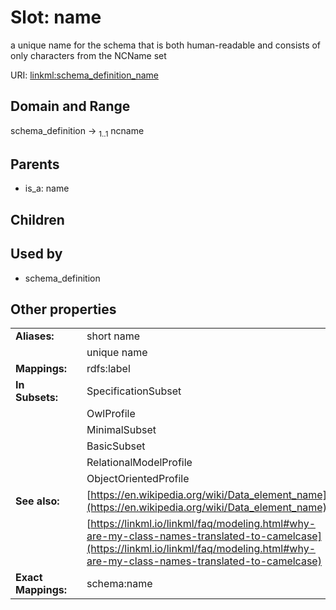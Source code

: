 
# Slot: name


a unique name for the schema that is both human-readable and consists of only characters from the NCName set

URI: [linkml:schema_definition_name](https://w3id.org/linkml/schema_definition_name)


## Domain and Range

schema_definition &#8594;  <sub>1..1</sub> ncname

## Parents

 *  is_a: name

## Children


## Used by

 * schema_definition

## Other properties

|  |  |  |
| --- | --- | --- |
| **Aliases:** | | short name |
|  | | unique name |
| **Mappings:** | | rdfs:label |
| **In Subsets:** | | SpecificationSubset |
|  | | OwlProfile |
|  | | MinimalSubset |
|  | | BasicSubset |
|  | | RelationalModelProfile |
|  | | ObjectOrientedProfile |
| **See also:** | | [https://en.wikipedia.org/wiki/Data_element_name](https://en.wikipedia.org/wiki/Data_element_name) |
|  | | [https://linkml.io/linkml/faq/modeling.html#why-are-my-class-names-translated-to-camelcase](https://linkml.io/linkml/faq/modeling.html#why-are-my-class-names-translated-to-camelcase) |
| **Exact Mappings:** | | schema:name |

